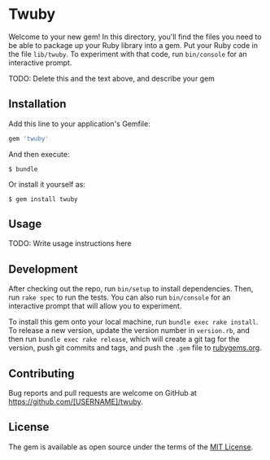 # Twuby

Welcome to your new gem! In this directory, you'll find the files you need to be able to package up your Ruby library into a gem. Put your Ruby code in the file `lib/twuby`. To experiment with that code, run `bin/console` for an interactive prompt.

TODO: Delete this and the text above, and describe your gem

## Installation

Add this line to your application's Gemfile:

```ruby
gem 'twuby'
```

And then execute:

    $ bundle

Or install it yourself as:

    $ gem install twuby

## Usage

TODO: Write usage instructions here

## Development

After checking out the repo, run `bin/setup` to install dependencies. Then, run `rake spec` to run the tests. You can also run `bin/console` for an interactive prompt that will allow you to experiment.

To install this gem onto your local machine, run `bundle exec rake install`. To release a new version, update the version number in `version.rb`, and then run `bundle exec rake release`, which will create a git tag for the version, push git commits and tags, and push the `.gem` file to [rubygems.org](https://rubygems.org).

## Contributing

Bug reports and pull requests are welcome on GitHub at https://github.com/[USERNAME]/twuby.

## License

The gem is available as open source under the terms of the [MIT License](https://opensource.org/licenses/MIT).
